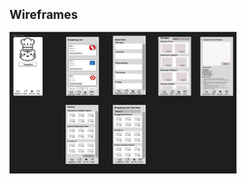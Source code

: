 
## Wireframes

<img src="https://github.com/ChicoState/ux-kitchen-pantry/blob/main/wireframes/WireFrameBeta2.jpg" width="400" height="250">

